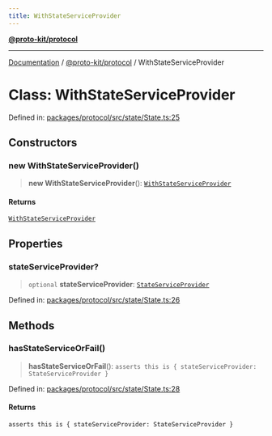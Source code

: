 ```yaml
---
title: WithStateServiceProvider
---
```


[**@proto-kit/protocol**](../README.md)

***

[Documentation](../../../README.md) / [@proto-kit/protocol](../README.md) / WithStateServiceProvider

# Class: WithStateServiceProvider

Defined in: [packages/protocol/src/state/State.ts:25](https://github.com/proto-kit/framework/blob/4d6b3b6da51b3edee0fbf25ce72c1f59ec61e891/packages/protocol/src/state/State.ts#L25)

## Constructors

### new WithStateServiceProvider()

> **new WithStateServiceProvider**(): [`WithStateServiceProvider`](WithStateServiceProvider.md)

#### Returns

[`WithStateServiceProvider`](WithStateServiceProvider.md)

## Properties

### stateServiceProvider?

> `optional` **stateServiceProvider**: [`StateServiceProvider`](StateServiceProvider.md)

Defined in: [packages/protocol/src/state/State.ts:26](https://github.com/proto-kit/framework/blob/4d6b3b6da51b3edee0fbf25ce72c1f59ec61e891/packages/protocol/src/state/State.ts#L26)

## Methods

### hasStateServiceOrFail()

> **hasStateServiceOrFail**(): `asserts this is { stateServiceProvider: StateServiceProvider }`

Defined in: [packages/protocol/src/state/State.ts:28](https://github.com/proto-kit/framework/blob/4d6b3b6da51b3edee0fbf25ce72c1f59ec61e891/packages/protocol/src/state/State.ts#L28)

#### Returns

`asserts this is { stateServiceProvider: StateServiceProvider }`
